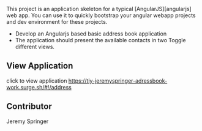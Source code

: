 This project is an application skeleton for a typical [AngularJS][angularjs] web app. You can use it
to quickly bootstrap your angular webapp projects and dev environment for these projects.

- Develop an Angularjs based basic address book application
- The application should present the available contacts in two Toggle different views.

## View Application 
click to view application https://tiy-jeremyspringer-adressbook-work.surge.sh/#!/address

## Contributor
Jeremy Springer
